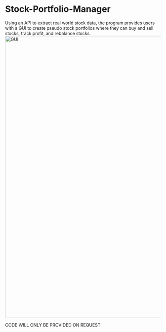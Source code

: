 # Stock-Portfolio-Manager
Using an API to extract real world stock data, the program provides users with a GUI to create pseudo stock portfolios where they can buy and sell stocks, track profit, and rebalance stocks.
<img width="912" alt="GUI" src="https://github.com/user-attachments/assets/4e8542c4-2397-4757-8eaf-8f1de83d2be3">

CODE WILL ONLY BE PROVIDED ON REQUEST
